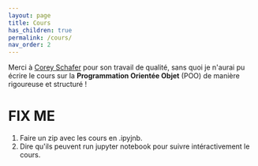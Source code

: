 ```yaml
---
layout: page
title: Cours
has_children: true
permalink: /cours/
nav_order: 2
---
```


<link rel="icon" href="/img/logo.png">
 
Merci à <a href="https://www.youtube.com/user/schafer5">Corey Schafer</a> pour son travail de qualité, sans quoi je n'aurai pu
écrire le cours sur la <b> Programmation Orientée Objet</b> (POO) de manière rigoureuse et structuré !

# **FIX ME**

1. Faire un zip avec les cours en .ipyjnb.
2. Dire qu'ils peuvent run jupyter notebook pour suivre intéractivement le cours.
 
 